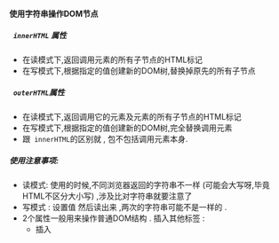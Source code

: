 #### 使用字符串操作DOM节点



##### ` innerHTML` 属性

* 在读模式下,返回调用元素的所有子节点的HTML标记
* 在写模式下,根据指定的值创建新的DOM树,替换掉原先的所有子节点



##### ` outerHTML`属性

* 在读模式下,返回调用它的元素及元素的所有子节点的HTML标记
* 在写模式下,根据指定的值创建新的DOM树,完全替换调用元素
* 跟` innerHTML`的区别就 , 包不包括调用元素本身.



##### 使用注意事项:

* 读模式:  使用的时候,不同浏览器返回的字符串不一样 (可能会大写呀,毕竟HTML不区分大小写)   ,涉及比对字符串就要注意了
* 写模式 : 设置值  然后读出来 ,两次的字符串可能不是一样的 .
* 2个属性一般用来操作普通DOM结构 . 插入其他标签 :
  * 插入<script>的时候, 这个代码是无效的
  * 插入<style>的时候 ,有效果.但是不推荐 ! 有兼容性问题
* 作用是改DOM结构,不是所有标签都支持都支持这2个属性(比如<table>就不支持)

​	

##### 兼容性

* 学习兼容性可以去看`Jquery` 1.7版本前的代码



##### ` innerText	` 属性

* 读 : 将所有文本拼接起来
* 写: 删除元素的所有子节点 , 插入包含相应文本值的文本节点





##### ` outerText`属性

* 读 : 将所有文本拼接起来
* 写: 替换整个元素



##### 使用时注意得问题

* 写模式下 , 字符串里面的特殊字符会被转换 . 写啥展示的就是啥
* 这两个属性不是HTML 5规范的标准
* ` outerText`不咋用 ,因为会直接改变元素
* 由于是浏览器自己实现的 , 所以因浏览器而异. 有兼容性问题







